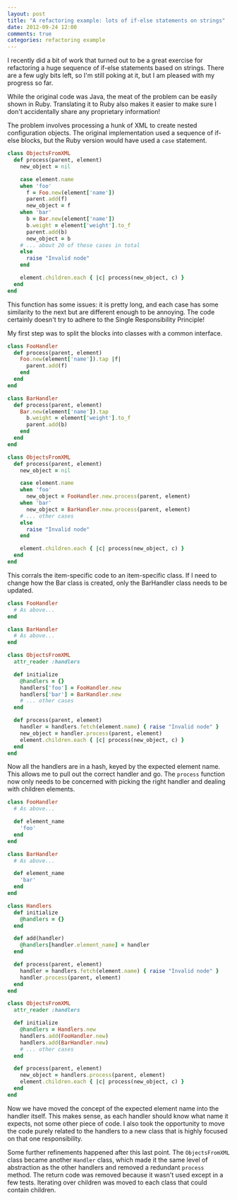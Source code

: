 ```yaml
---
layout: post
title: "A refactoring example: lots of if-else statements on strings"
date: 2012-09-24 12:00
comments: true
categories: refactoring example
---
```


I recently did a bit of work that turned out to be a great exercise
for refactoring a huge sequence of if-else statements based on
strings. There are a few ugly bits left, so I'm still poking at it,
but I am pleased with my progress so far.

<!-- more -->

While the original code was Java, the meat of the problem can be
easily shown in Ruby. Translating it to Ruby also makes it easier to
make sure I don't accidentally share any proprietary information!

The problem involves processing a hunk of XML to create nested
configuration objects. The original implementation used a sequence of
if-else blocks, but the Ruby version would have used a `case`
statement.

```ruby
class ObjectsFromXML
  def process(parent, element)
    new_object = nil

    case element.name
    when 'foo'
      f = Foo.new(element['name'])
      parent.add(f)
      new_object = f
    when 'bar'
      b = Bar.new(element['name'])
      b.weight = element['weight'].to_f
      parent.add(b)
      new_object = b
    # ... about 20 of these cases in total
    else
      raise "Invalid node"
    end

    element.children.each { |c| process(new_object, c) }
  end
end
```

This function has some issues: it is pretty long, and each case has
some similarity to the next but are different enough to be
annoying. The code certainly doesn't try to adhere to the Single
Responsibility Principle!

My first step was to split the blocks into classes with a common interface.

```ruby
class FooHandler
  def process(parent, element)
    Foo.new(element['name']).tap |f|
      parent.add(f)
    end
  end
end

class BarHandler
  def process(parent, element)
    Bar.new(element['name']).tap
      b.weight = element['weight'].to_f
      parent.add(b)
    end
  end
end

class ObjectsFromXML
  def process(parent, element)
    new_object = nil

    case element.name
    when 'foo'
      new_object = FooHandler.new.process(parent, element)
    when 'bar'
      new_object = BarHandler.new.process(parent, element)
    # ... other cases
    else
      raise "Invalid node"
    end

    element.children.each { |c| process(new_object, c) }
  end
end
```

This corrals the item-specific code to an item-specific class. If I
need to change how the Bar class is created, only the BarHandler class
needs to be updated.

```ruby
class FooHandler
  # As above...
end

class BarHandler
  # As above...
end

class ObjectsFromXML
  attr_reader :handlers

  def initialize
    @handlers = {}
    handlers['foo'] = FooHandler.new
    handlers['bar'] = BarHandler.new
    # ... other cases
  end

  def process(parent, element)
    handler = handlers.fetch(element.name) { raise "Invalid node" }
    new_object = handler.process(parent, element)
    element.children.each { |c| process(new_object, c) }
  end
end
```

Now all the handlers are in a hash, keyed by the expected element
name. This allows me to pull out the correct handler and go. The
`process` function now only needs to be concerned with picking the
right handler and dealing with children elements.

```ruby
class FooHandler
  # As above...

  def element_name
    'foo'
  end
end

class BarHandler
  # As above...

  def element_name
    'bar'
  end
end

class Handlers
  def initialize
    @handlers = {}
  end

  def add(handler)
    @handlers[handler.element_name] = handler
  end

  def process(parent, element)
    handler = handlers.fetch(element.name) { raise "Invalid node" }
    handler.process(parent, element)
  end
end

class ObjectsFromXML
  attr_reader :handlers

  def initialize
    @handlers = Handlers.new
    handlers.add(FooHandler.new)
    handlers.add(BarHandler.new)
    # ... other cases
  end

  def process(parent, element)
    new_object = handlers.process(parent, element)
    element.children.each { |c| process(new_object, c) }
  end
end
```

Now we have moved the concept of the expected element name into the
handler itself. This makes sense, as each handler should know what
name it expects, not some other piece of code. I also took the
opportunity to move the code purely related to the handlers to a new
class that is highly focused on that one responsibility.

Some further refinements happened after this last point. The
`ObjectsFromXML` class became another `Handler` class, which made it
the same level of abstraction as the other handlers and removed a
redundant `process` method. The return code was removed because it
wasn't used except in a few tests. Iterating over children was moved
to each class that could contain children.
